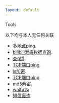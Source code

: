 ```yaml
---
layout: default
---
```


Tools

以下均与本人无任何关联

*   [多地点ping](https://ping.chinaz.com/).
*   [bilibili泄露数据查询](https://cha.hasu.fun/index.php).
*   [查q绑](https://zy.xywlapi.cc/home.html).
*   [TCP端口ping](https://port.ping.pe).
*   [js加密](https://www.jsjiami.com/).
*   [TCP端口ping](https://port.ping.pe).
*   [md5解密](https://cmd5.com/).
*   [waifu2x](https://waifu2x.udp.jp/).
*   [短信轰炸](https://ceya.xichuang.cloud/).
